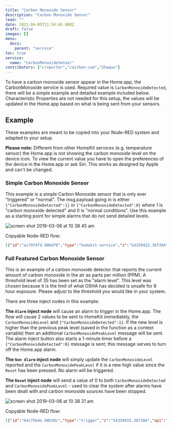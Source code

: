 ```yaml
---
title: "Carbon Monoxide Sensor"
description: "Carbon Monoxide Sensor"
lead: ""
date: 2021-04-05T11:54:45.000Z
draft: false
images: []
menu:
  docs:
    parent: "service"
toc: true
service:
  name: "CarbonMonoxideSensor"
contributors: ["crxporter","caitken-com","Shaquu"]
---
```


To have a carbon monoxide sensor appear in the Home.app, the CarbonMonoxide service is used.
Required value is `CarbonMonoxideDetected`, there will be a simple example and detailed example included below.
Characteristic Properties are not needed for this setup, the values will be updated in the Home.app based on what is being sent from your sensors.

## Example

These examples are meant to be copied into your Node-RED system and adapted to your setup.

**Please note:** Different from other HomeKit services (e.g. temperature sensor) the Home.app is not showing the carbon monoxide level on the device icon. To view the current value you have to open the preferences of the device in the Home.app or ask Siri. This works as designed by Apple and can't be changed.

### Simple Carbon Monoxide Sensor

This example is a simple Carbon Monoxide sensor that is only ever "triggered" or "normal". The msg.payload going in is either `{"CarbonMonoxideDetected":1}` or `{"CarbonMonoxideDetected":0}` where 1 is "carbon monoxide detected" and 0 is "normal conditions". Use this example as a starting point for simple alarms that do not send detailed levels.

![screen shot 2019-03-06 at 10 38 45 am](https://user-images.githubusercontent.com/38265886/53897565-059d1580-3ffc-11e9-8d69-dabb28d44aca.png)

Copyable Node-RED flow:

```json
[{"id":"ac79f4f4.906df8","type":"homekit-service","z":"54339415.36f384","bridge":"d334490b.40dac","name":"Simple CO","serviceName":"CarbonMonoxideSensor","topic":"","manufacturer":"Default Manufacturer","model":"Default Model","serialNo":"Default Serial Number","characteristicProperties":"{}","x":670,"y":800,"wires":[["933cc1a6.dc8c98"]]},{"id":"7fe97674.cbc19","type":"inject","z":"54339415.36f384","name":"Not Detected","topic":"","payload":"{\"CarbonMonoxideDetected\":0}","payloadType":"json","repeat":"","crontab":"","once":false,"onceDelay":0.1,"x":470,"y":820,"wires":[["ac79f4f4.906df8"]]},{"id":"933cc1a6.dc8c98","type":"debug","z":"54339415.36f384","name":"CO Debug","active":true,"tosidebar":true,"console":false,"tostatus":false,"complete":"payload","x":850,"y":800,"wires":[]},{"id":"3efd37a6.392f78","type":"inject","z":"54339415.36f384","name":"Detected","topic":"","payload":"{\"CarbonMonoxideDetected\":1}","payloadType":"json","repeat":"","crontab":"","once":false,"onceDelay":0.1,"x":480,"y":780,"wires":[["ac79f4f4.906df8"]]},{"id":"d334490b.40dac","type":"homekit-bridge","z":"","bridgeName":"Example Bridge","pinCode":"111-11-111","port":"","allowInsecureRequest":false,"manufacturer":"Default Manufacturer","model":"Default Model","serialNo":"Default Serial Number"}]
```

### Full Featured Carbon Monoxide Sensor

This is an example of a carbon monoxide detector that reports the current amount of carbon monoxide in the air as parts per million (PPM). A threshold level of 35 has been set as the "alarm level". This level was chosen because it is the limit of what OSHA has decided is unsafe for 8 hour exposure. Please adjust to the threshold you would like in your system.

There are three inject nodes in this example:

**The `Alarm` inject node** will cause an alarm to trigger in the Home.app. The flow will cause 2 values to be sent to HomeKit immediately, the `CarbonMonoxideLevel` and `{"CarbonMonoxideDetected":1}`. If the new level is higher than the previous peak level (saved in the function as a context variable) then an additional `CarbonMonoxidePeakLevel` message will be sent. The alarm inject button also starts a 1-minute timer before a `{"CarbonMonoxideDetected":0}` message is sent; this message serves to turn off the Home.app alarm.

**The `Non Alarm` inject node** will simply update the `CarbonMonoxideLevel` reported and the `CarbonMonoxidePeakLevel` if it is a new high value since the `Reset` has been pressed. No alarm will be triggered.

**The `Reset` inject node** will send a value of 0 to both `CarbonMonoxideDetected` and `CarbonMonoxidePeakLevel` - used to clear the system after alarms have been dealt with and carbon monoxide sources have been stopped.

![screen shot 2019-03-06 at 10 38 21 am](https://user-images.githubusercontent.com/38265886/53897541-f7e79000-3ffb-11e9-9481-23e6e8246a49.png)

Copyable Node-RED flow:

```json
[{"id":"64c75b4e.98b30c","type":"trigger","z":"54339415.36f384","op1":"","op2":"{\"CarbonMonoxideDetected\":0}","op1type":"pay","op2type":"json","duration":"1","extend":true,"units":"min","reset":"","bytopic":"all","name":"1 minute alarm","x":640,"y":640,"wires":[["72bdfc6c.5a604c"]]},{"id":"c756aa6.24b10d8","type":"function","z":"54339415.36f384","name":"Peak Level and Alarm","func":"var co = context.get('co')||0;\nvar NEWco;\nif(msg.payload==\"RESET\"){\n    co=0;\n    context.set('co',co);\n    msg.payload={\"CarbonMonoxidePeakLevel\":co,\"CarbonMonoxideLevel\":co};\n    return [msg,null];\n}\nvar alarm={};\nalarm.payload={\"CarbonMonoxideDetected\":1};\n\nif(msg.payload.CarbonMonoxideLevel){\n    NEWco=msg.payload.CarbonMonoxideLevel;\n    if(NEWco>co){\n        co=NEWco;\n        context.set('co',co);\n        msg.payload={\"CarbonMonoxidePeakLevel\":co};\n    }\n    if(NEWco>=35){\n        return [msg,alarm];\n    } else {\n        return [msg,null];\n    }\n}","outputs":2,"noerr":0,"x":360,"y":620,"wires":[["72bdfc6c.5a604c"],["64c75b4e.98b30c"]]},{"id":"72bdfc6c.5a604c","type":"homekit-service","z":"54339415.36f384","bridge":"d334490b.40dac","name":"CO Detector","serviceName":"CarbonMonoxideSensor","topic":"","manufacturer":"Default Manufacturer","model":"Default Model","serialNo":"Default Serial Number","characteristicProperties":"{}","x":850,"y":580,"wires":[["fea7d8fa.ab258"]]},{"id":"b40fc0e.d2705c","type":"change","z":"54339415.36f384","name":"Set CarbonMonoxideLevel","rules":[{"t":"move","p":"payload","pt":"msg","to":"payload.CarbonMonoxideLevel","tot":"msg"}],"action":"","property":"","from":"","to":"","reg":false,"x":500,"y":560,"wires":[["c756aa6.24b10d8","72bdfc6c.5a604c"]]},{"id":"edf5ddad.07bb","type":"inject","z":"54339415.36f384","name":"Reset Peak","topic":"","payload":"RESET","payloadType":"str","repeat":"","crontab":"","once":false,"onceDelay":0.1,"x":130,"y":620,"wires":[["c756aa6.24b10d8"]]},{"id":"fea7d8fa.ab258","type":"debug","z":"54339415.36f384","name":"CO Debug","active":true,"tosidebar":true,"console":false,"tostatus":false,"complete":"payload","x":1050,"y":580,"wires":[]},{"id":"bfc486e0.5c10f","type":"random","z":"54339415.36f384","name":"Alarm","low":"35","high":"100","inte":"true","property":"payload","x":270,"y":500,"wires":[["b40fc0e.d2705c"]]},{"id":"cbe3274b.6d20c8","type":"random","z":"54339415.36f384","name":"Safe","low":"0","high":"34","inte":"true","property":"payload","x":270,"y":560,"wires":[["b40fc0e.d2705c"]]},{"id":"7411d6ba.d69788","type":"inject","z":"54339415.36f384","name":"","topic":"","payload":"Alarm","payloadType":"str","repeat":"","crontab":"","once":false,"onceDelay":0.1,"x":110,"y":500,"wires":[["bfc486e0.5c10f"]]},{"id":"97e5b66.bc89448","type":"inject","z":"54339415.36f384","name":"","topic":"","payload":"Non Alarm","payloadType":"str","repeat":"","crontab":"","once":false,"onceDelay":0.1,"x":120,"y":560,"wires":[["cbe3274b.6d20c8"]]},{"id":"d334490b.40dac","type":"homekit-bridge","z":"","bridgeName":"Example Bridge","pinCode":"111-11-111","port":"","allowInsecureRequest":false,"manufacturer":"Default Manufacturer","model":"Default Model","serialNo":"Default Serial Number"}]
```
